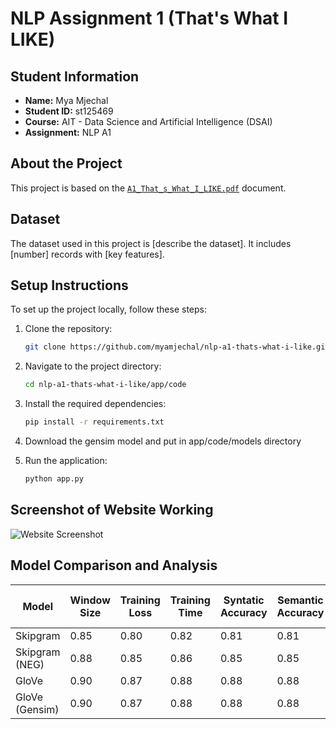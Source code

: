 # NLP Assignment 1 (That's What I LIKE)
## Student Information
- **Name:** Mya Mjechal
- **Student ID:** st125469
- **Course:** AIT - Data Science and Artificial Intelligence (DSAI)
- **Assignment:** NLP A1

## About the Project
This project is based on the [`A1_That_s_What_I_LIKE.pdf`](https://github.com/myamjechal/nlp-a1-thats-what-i-like/blob/main/A1_That_s_What_I_LIKE.pdf) document. 

## Dataset
The dataset used in this project is [describe the dataset]. It includes [number] records with [key features].

## Setup Instructions
To set up the project locally, follow these steps:

1. Clone the repository:
    ```bash
    git clone https://github.com/myamjechal/nlp-a1-thats-what-i-like.git
    ```
2. Navigate to the project directory:
    ```bash
    cd nlp-a1-thats-what-i-like/app/code
    ```
3. Install the required dependencies:
    ```bash
    pip install -r requirements.txt
    ```
4. Download the gensim model and put in app/code/models directory

5. Run the application:
    ```bash
    python app.py
    ```

## Screenshot of Website Working
![Website Screenshot](path/to/screenshot.png)

## Model Comparison and Analysis
| Model          | Window Size | Training Loss | Training Time | Syntatic Accuracy | Semantic Accuracy | Correlation Score (Similarity) |
|----------------|-------------|---------------|---------------|-------------------|-------------------|--------------------------------|
| Skipgram        | 0.85        | 0.80          | 0.82          | 0.81              | 0.81              | 0.81                           |
| Skipgram (NEG)        | 0.88        | 0.85          | 0.86          | 0.85              | 0.85              | 0.85                           |
| GloVe        | 0.90        | 0.87          | 0.88          | 0.88              | 0.88              | 0.88                           |
| GloVe (Gensim)        | 0.90        | 0.87          | 0.88          | 0.88              | 0.88              | 0.88                           |
